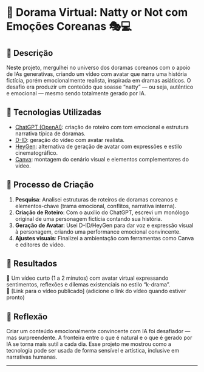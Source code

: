# 🌸 Dorama Virtual: Natty or Not com Emoções Coreanas 🎭💻

## 📒 Descrição  
Neste projeto, mergulhei no universo dos doramas coreanos com o apoio de IAs generativas, criando um vídeo com avatar que narra uma história fictícia, porém emocionalmente realista, inspirada em dramas asiáticos. O desafio era produzir um conteúdo que soasse “natty” — ou seja, autêntico e emocional — mesmo sendo totalmente gerado por IA.

## 🤖 Tecnologias Utilizadas  
- [ChatGPT (OpenAI)](https://chat.openai.com): criação de roteiro com tom emocional e estrutura narrativa típica de doramas.  
- [D-ID](https://www.d-id.com/): geração do vídeo com avatar realista.  
- [HeyGen](https://www.heygen.com/): alternativa de geração de avatar com expressões e estilo cinematográfico.  
- [Canva](https://www.canva.com/): montagem do cenário visual e elementos complementares do vídeo.  

## 🧐 Processo de Criação  
1. **Pesquisa**: Analisei estruturas de roteiros de doramas coreanos e elementos-chave (trama emocional, conflitos, narrativa interna).  
2. **Criação de Roteiro**: Com o auxílio do ChatGPT, escrevi um monólogo original de uma personagem fictícia contando sua história.  
3. **Geração de Avatar**: Usei D-ID/HeyGen para dar voz e expressão visual à personagem, criando uma performance emocional convincente.  
4. **Ajustes visuais**: Finalizei a ambientação com ferramentas como Canva e editores de vídeo.  

## 🚀 Resultados  
🎥 Um vídeo curto (1 a 2 minutos) com avatar virtual expressando sentimentos, reflexões e dilemas existenciais no estilo “k-drama”.  
🔗 [Link para o vídeo publicado] (adicione o link do vídeo quando estiver pronto)

## 💭 Reflexão  
Criar um conteúdo emocionalmente convincente com IA foi desafiador — mas surpreendente. A fronteira entre o que é natural e o que é gerado por IA se torna mais sutil a cada dia. Esse projeto me mostrou como a tecnologia pode ser usada de forma sensível e artística, inclusive em narrativas humanas.

---


